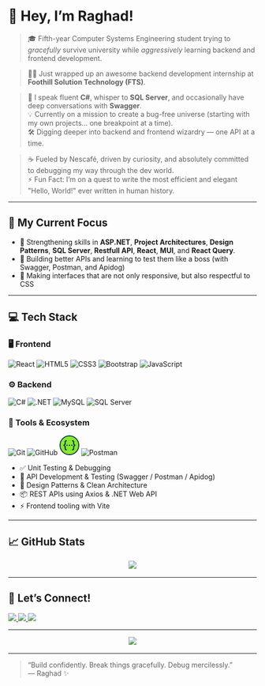 # 👋 Hey, I’m Raghad!

> 🎓 Fifth-year Computer Systems Engineering student trying to *gracefully* survive university while *aggressively* learning backend and frontend development.

> 🧑‍💻 Just wrapped up an awesome backend development internship at **Foothill Solution Technology (FTS)**.

> 🧠 I speak fluent **C#**, whisper to **SQL Server**, and occasionally have deep conversations with **Swagger**.  
> 💡 Currently on a mission to create a bug-free universe (starting with my own projects… one breakpoint at a time).  
> 🛠️ Digging deeper into backend and frontend wizardry — one API at a time.

> ☕ Fueled by Nescafé, driven by curiosity, and absolutely committed to debugging my way through the dev world.  
> ⚡ Fun Fact: I’m on a quest to write the most efficient and elegant "Hello, World!" ever written in human history.    

---

## 🔧 My Current Focus
- 🏁 Strengthening skills in **ASP.NET**, **Project Architectures**, **Design Patterns**, **SQL Server**, **Restfull API**, **React**, **MUI**, and **React Query**.
- 🔬 Building better APIs and learning to test them like a boss (with Swagger, Postman, and Apidog)
- 💅 Making interfaces that are not only responsive, but also respectful to CSS

---

## 💻 Tech Stack

### 🖥️ Frontend
<p align="left">
  <img src="https://cdn.jsdelivr.net/gh/devicons/devicon/icons/react/react-original.svg" height="40" alt="React" />
  <img src="https://cdn.jsdelivr.net/gh/devicons/devicon/icons/html5/html5-original.svg" height="40" alt="HTML5" />
  <img src="https://cdn.jsdelivr.net/gh/devicons/devicon/icons/css3/css3-original.svg" height="40" alt="CSS3" />
  <img src="https://cdn.jsdelivr.net/gh/devicons/devicon/icons/bootstrap/bootstrap-plain.svg" height="40" alt="Bootstrap" />
  <img src="https://cdn.jsdelivr.net/gh/devicons/devicon/icons/javascript/javascript-original.svg" height="40" alt="JavaScript" />
</p>

### ⚙️ Backend
<p align="left">
  <img src="https://cdn.jsdelivr.net/gh/devicons/devicon/icons/csharp/csharp-original.svg" height="40" alt="C#" />
  <img src="https://cdn.jsdelivr.net/gh/devicons/devicon/icons/dot-net/dot-net-original.svg" height="40" alt=".NET" />
  <img src="https://cdn.jsdelivr.net/gh/devicons/devicon/icons/mysql/mysql-original.svg" height="40" alt="MySQL" />
  <img src="https://img.icons8.com/color/48/000000/microsoft-sql-server.png" height="40" alt="SQL Server" />
</p>

### 🧰 Tools & Ecosystem
<p align="left">
  <img src="https://cdn.jsdelivr.net/gh/devicons/devicon/icons/git/git-original.svg" height="40" alt="Git" />
  <img src="https://cdn.jsdelivr.net/gh/devicons/devicon/icons/github/github-original.svg" height="40" alt="GitHub" />
  <img src="https://raw.githubusercontent.com/devicons/devicon/master/icons/swagger/swagger-original.svg" height="40" alt="Swagger" />
  <img src="https://www.vectorlogo.zone/logos/getpostman/getpostman-icon.svg" height="40" alt="Postman" />

</p>

- ✅ Unit Testing & Debugging  
- 🧱 API Development & Testing (Swagger / Postman / Apidog)  
- 🧠 Design Patterns & Clean Architecture  
- 📦 REST APIs using Axios & .NET Web API  
- ⚡ Frontend tooling with Vite  

---

## 📈 GitHub Stats

<div align="center">
  <img src="https://github-readme-stats.vercel.app/api?username=RaghadHanon&show_icons=true&count_private=true&hide_border=true" />
</div>

---

## 🤝 Let’s Connect!

<p align="left">
  <a href="mailto:raghadhanoon2015@gmail.com">
    <img src="https://img.shields.io/badge/email-%23D14836.svg?&style=for-the-badge&logo=gmail&logoColor=white" />
  </a>
  <a href="https://github.com/RaghadHanon" target="_blank">
    <img src="https://img.shields.io/badge/github-%2324292e.svg?&style=for-the-badge&logo=github&logoColor=white" />
  </a>
  <a href="https://linkedin.com/in/raghad-hanon" target="_blank">
    <img src="https://img.shields.io/badge/linkedin-%231E77B5.svg?&style=for-the-badge&logo=linkedin&logoColor=white" />
  </a>
</p>

---

<div align="center">
  <img src="https://komarev.com/ghpvc/?username=RaghadHanon&&style=flat-square" />
</div>

---

> “Build confidently. Break things gracefully. Debug mercilessly.”  
> — Raghad ✨
